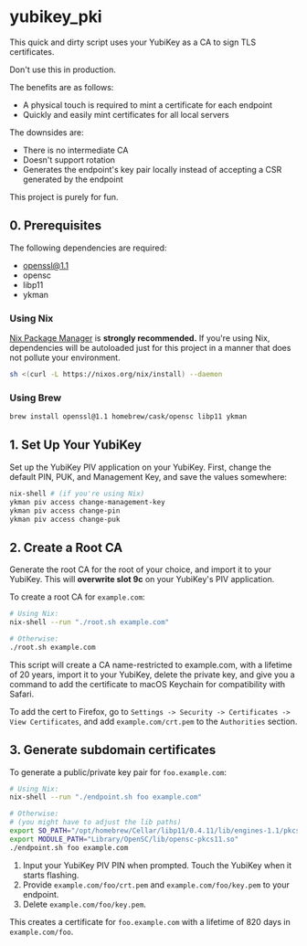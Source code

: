 # yubikey_pki

This quick and dirty script uses your YubiKey as a CA to sign TLS certificates.

Don't use this in production.

The benefits are as follows:

- A physical touch is required to mint a certificate for each endpoint
- Quickly and easily mint certificates for all local servers

The downsides are:

- There is no intermediate CA
- Doesn't support rotation
- Generates the endpoint's key pair locally instead of accepting a CSR generated by the endpoint

This project is purely for fun.

## 0. Prerequisites

The following dependencies are required:

- openssl@1.1
- opensc
- libp11
- ykman

### Using Nix

[Nix Package Manager](https://nixos.org/download.html) is **strongly
recommended.** If you're using Nix, dependencies will be autoloaded
just for this project in a manner that does not pollute your environment.

```bash
sh <(curl -L https://nixos.org/nix/install) --daemon
```

### Using Brew

```bash
brew install openssl@1.1 homebrew/cask/opensc libp11 ykman
```

## 1. Set Up Your YubiKey

Set up the YubiKey PIV application on your YubiKey.
First, change the default PIN, PUK, and Management Key, and save the values somewhere:

```bash
nix-shell # (if you're using Nix)
ykman piv access change-management-key
ykman piv access change-pin
ykman piv access change-puk
```

## 2. Create a Root CA

Generate the root CA for the root of your choice, and import it to your YubiKey.
This will **overwrite slot 9c** on your YubiKey's PIV application.

To create a root CA for `example.com`:

```bash
# Using Nix:
nix-shell --run "./root.sh example.com"

# Otherwise:
./root.sh example.com
```

This script will create a CA name-restricted to example.com, with a
lifetime of 20 years, import it to your YubiKey, delete the private key,
and give you a command to add the certificate to macOS Keychain for
compatibility with Safari.

To add the cert to Firefox, go to `Settings -> Security -> Certificates -> View Certificates`,
and add `example.com/crt.pem` to the `Authorities` section.

## 3. Generate subdomain certificates

To generate a public/private key pair for `foo.example.com`:

```bash
# Using Nix:
nix-shell --run "./endpoint.sh foo example.com"

# Otherwise:
# (you might have to adjust the lib paths)
export SO_PATH="/opt/homebrew/Cellar/libp11/0.4.11/lib/engines-1.1/pkcs11.dylib"
export MODULE_PATH="Library/OpenSC/lib/opensc-pkcs11.so"
./endpoint.sh foo example.com
```

1. Input your YubiKey PIV PIN when prompted. Touch the YubiKey when it starts flashing.
2. Provide `example.com/foo/crt.pem` and `example.com/foo/key.pem` to your endpoint.
3. Delete `example.com/foo/key.pem`.

This creates a certificate for `foo.example.com` with a lifetime of 820 days in `example.com/foo`.
